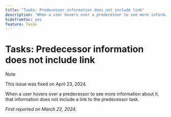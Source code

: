 ```yaml
---
title: "Tasks: Predecessor information does not include link"
description: "When a user hovers over a predecessor to see more information about it, that information does not include a link to the predecessor task."
hidefromtoc: yes
feature: Tasks
---
```


# Tasks: Predecessor information does not include link

>[!NOTE]
>
>This issue was fixed on April 23, 2024.

When a user hovers over a predecessor to see more information about it, that information does not include a link to the predecessor task.

_First reported on March 22, 2024._

